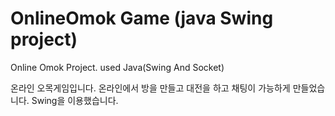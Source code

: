 # OnlineOmok Game (java Swing project)

Online Omok Project. used Java(Swing And Socket)

온라인 오목게임입니다.
온라인에서 방을 만들고 대전을 하고 채팅이 가능하게 만들었습니다.
Swing을 이용했습니다. 